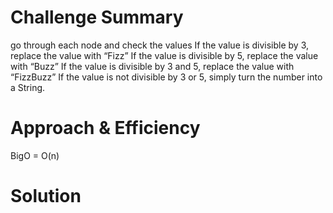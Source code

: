 
# Challenge Summary
 go through each node and check the values If the value is divisible by 3, replace the value with “Fizz” If the value is divisible by 5, replace the value with “Buzz” If the value is divisible by 3 and 5, replace the value with “FizzBuzz” If the value is not divisible by 3 or 5, simply turn the number into a String.

# Approach & Efficiency

BigO = O(n)

# Solution
